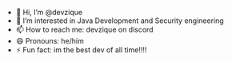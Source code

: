 - 👋 Hi, I’m @devzique
- 👀 I’m interested in Java Development and Security engineering
- 📫 How to reach me: devzique on discord
- 😄 Pronouns: he/him
- ⚡ Fun fact: im the best dev of all time!!!!
